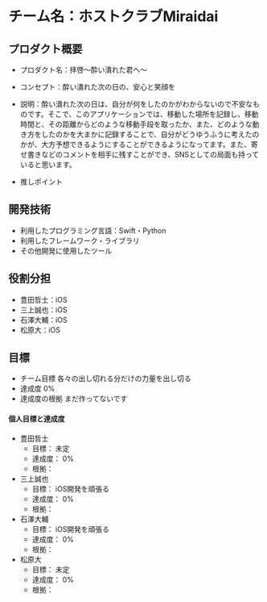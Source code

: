 # チーム名：ホストクラブMiraidai

## プロダクト概要
- プロダクト名：拝啓〜酔い潰れた君へ〜

- コンセプト：酔い潰れた次の日の、安心と笑顔を

- 説明：酔い潰れた次の日は、自分が何をしたのかがわからないので不安なものです。そこで、このアプリケーションでは、移動した場所を記録し、移動時間と、その距離からどのような移動手段を取ったか、また、どのような動き方をしたのかを大まかに記録することで、自分がどうゆうふうに考えたのかが、大方予想できるようにすることができるようになってます。また、寄せ書きなどのコメントを相手に残すことができ、SNSとしての局面も持っていると思います。

- 推しポイント

## 開発技術
- 利用したプログラミング言語：Swift・Python
- 利用したフレームワーク・ライブラリ
- その他開発に使用したツール

## 役割分担
- 豊田哲士：iOS
- 三上誠也：iOS
- 石澤大輔：iOS
- 松原大：iOS

## 目標
- チーム目標
各々の出し切れる分だけの力量を出し切る
- 達成度
0%
- 達成度の根拠
まだ作ってないです

#### 個人目標と達成度
- 豊田哲士 
  - 目標： 未定
  - 達成度： 0%  
  - 根拠：  
- 三上誠也
  - 目標： iOS開発を頑張る 
  - 達成度： 0%  
  - 根拠： 
- 石澤大輔
  - 目標： iOS開発を頑張る
  - 達成度： 0%  
  - 根拠： 
- 松原大
  - 目標： 未定
  - 達成度： 0%  
  - 根拠： 
